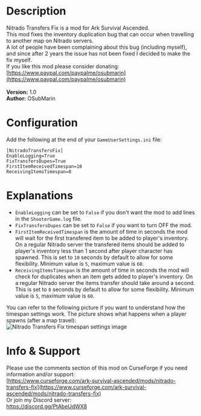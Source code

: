 # Description

Nitrado Transfers Fix is a mod for Ark Survival Ascended.<br>
This mod fixes the inventory duplication bug that can occur when travelling to another map on Nitrado servers.<br>
A lot of people have been complaining about this bug (including myself), and since after 2 years the issue has not been fixed I decided to make the fix myself.<br>
If you like this mod please consider donating: [https://www.paypal.com/paypalme/osubmarin](https://www.paypal.com/paypalme/osubmarin)<br>
<br>
<strong>Version:</strong> 1.0<br>
<strong>Author:</strong> OSubMarin


# Configuration

Add the following at the end of your `GameUserSettings.ini` file:

```
[NitradoTransfersFix]
EnableLogging=True
FixTransfersDupes=True
FirstItemReceivedTimespan=10
ReceivingItemsTimespan=8
```



# Explanations

- `EnableLogging` can be set to `False` if you don't want the mod to add lines in the `ShooterGame.log` file.
- `FixTransfersDupes` can be set to `False` if you want to turn OFF the mod.
- `FirstItemReceivedTimespan` is the amount of time in seconds the mod will wait for the first transfered item to be added to player's inventory. On a regular Nitrado server the transfered items should be added to player's inventory less than 1 second after player character has spawned. This is set to `10` seconds by default to allow for some flexibility. Minimum value is `5`, maximum value is `60`.
- `ReceivingItemsTimespan` is the amount of time in seconds the mod will check for duplicates when an item gets added to player's inventory. On a regular Nitrado server the items transfer should take around a second. This is set to `8` seconds by default to allow for some flexibility. Minimum value is `5`, maximum value is `60`.

You can refer to the following picture if you want to understand how the timespan settings work. The picture shows what happens when a player spawns (after a map travel):
![Nitrado Transfers Fix timespan settings image](https://i.imgur.com/V8M5SRY.png)


# Info & Support

Please use the comments section of this mod on CurseForge if you need information and/or support:<br>
[https://www.curseforge.com/ark-survival-ascended/mods/nitrado-transfers-fix](https://www.curseforge.com/ark-survival-ascended/mods/nitrado-transfers-fix)<br>
Or join my Discord server:<br>
https://discord.gg/PtAbeUdWX8

<br>
